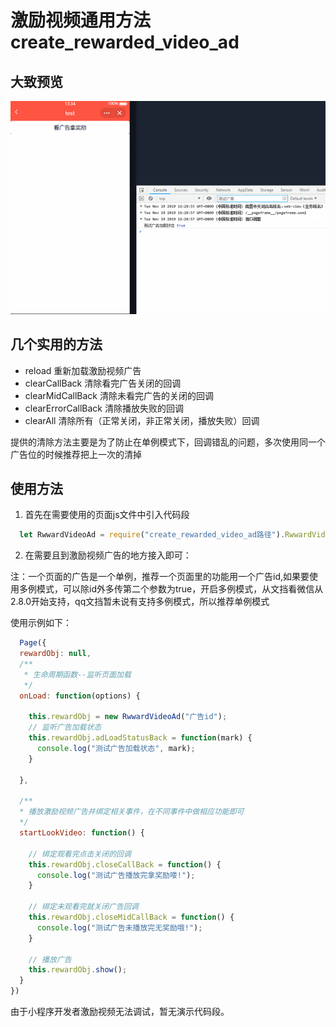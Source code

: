 # 激励视频通用方法create_rewarded_video_ad

## 大致预览
![create_rewarded_video_ad动图](/assets/create_rewarded_video_ad.gif)

 ## 几个实用的方法

* reload 重新加载激励视频广告
* clearCallBack 清除看完广告关闭的回调
* clearMidCallBack 清除未看完广告的关闭的回调
* clearErrorCallBack 清除播放失败的回调
* clearAll 清除所有（正常关闭，非正常关闭，播放失败）回调

提供的清除方法主要是为了防止在单例模式下，回调错乱的问题，多次使用同一个广告位的时候推荐把上一次的清掉

## 使用方法

1. 首先在需要使用的页面js文件中引入代码段
```js
  let RwwardVideoAd = require("create_rewarded_video_ad路径").RwwardVideoAd;;
```

2. 在需要且到激励视频广告的地方接入即可：

  注：一个页面的广告是一个单例，推荐一个页面里的功能用一个广告id,如果要使用多例模式，可以除id外多传第二个参数为true，开启多例模式，从文挡看微信从2.8.0开始支持，qq文挡暂未说有支持多例模式，所以推荐单例模式
    
  使用示例如下：
``` js
  Page({
  rewardObj: null,
  /**
   * 生命周期函数--监听页面加载
   */
  onLoad: function(options) {

    this.rewardObj = new RwwardVideoAd("广告id");
    // 监听广告加载状态
    this.rewardObj.adLoadStatusBack = function(mark) {
      console.log("测试广告加载状态", mark);
    }

  },

  /**
  * 播放激励视频广告并绑定相关事件，在不同事件中做相应功能即可
  */
  startLookVideo: function() {

    // 绑定观看完点击关闭的回调
    this.rewardObj.closeCallBack = function() {
      console.log("测试广告播放完拿奖励喽!");
    }

    // 绑定未观看完就关闭广告回调
    this.rewardObj.closeMidCallBack = function() {
      console.log("测试广告未播放完无奖励哦!");
    }

    // 播放广告
    this.rewardObj.show();
  }
})

```

由于小程序开发者激励视频无法调试，暂无演示代码段。
